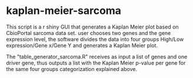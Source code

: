 # kaplan-meier-sarcoma

This script is a r shiny GUI that generates a Kaplan Meier plot based on CbioPortal sarcoma data set. user chooses two genes and the gene expression level, the software divides the data into four groups High/Low expression/Gene x/Gene Y and generates a Kaplan Meier plot. 

The "table_generator_sarcoma.R" receives as input a list of genes and one driver gene, thus outputs a list with the Kaplan Meier p-value per gene for the same four groups categorization explained above.
